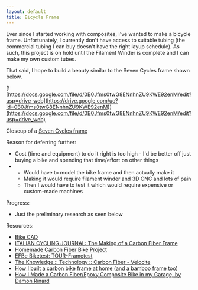 ```yaml
---
layout: default
title: Bicycle Frame
---
```


Ever since I started working with composites, I've wanted to make a bicycle
frame. Unfortunately, I currently don't have access to suitable tubing (the
commercial tubing I can buy doesn't have the right layup schedule). As such,
this project is on hold until the Filament Winder is complete and I can make my
own custom tubes.

That said, I hope to build a beauty similar to the Seven Cycles frame shown
below.

[![https://docs.google.com/file/d/0B0Jfms0twG8ENnhnZU9KWE92enM/edit?usp=drive_web](https://drive.google.com/uc?id=0B0Jfms0twG8ENnhnZU9KWE92enM)](https://docs.google.com/file/d/0B0Jfms0twG8ENnhnZU9KWE92enM/edit?usp=drive_web)

Closeup of a [Seven Cycles frame](http://www.sevencycles.com/bikes/622-slx.php)

Reason for deferring further:

- Cost (time and equipment) to do it right is too high - I'd be better off just
buying a bike and spending that time/effort on other things
-
  - Would have to model the bike frame and then actually make it
  - Making it would require filament winder and 3D CNC and lots of pain
  - Then I would have to test it which would require expensive or custom-made
  machines

Progress:

- Just the preliminary research as seen below

Resources:

- [Bike CAD](http://www.bikecad.ca/)
- [ITALIAN CYCLING JOURNAL: The Making of a Carbon Fiber
Frame](http://italiancyclingjournal.blogspot.com/2010/03/making-of-carbon-fiber-frame.html)
- [Homemade Carbon Fiber Bike
Project](http://theprojectjunkie.com/composite-bicycles/homemade-carbon-fiber-bike-project.html)
- [EFBe Biketest:
TOUR-Frametest](http://sheldonbrown.com/rinard/EFBe/frame_fatigue_test.htm)
- [The Knowledge :: Technology :: Carbon Fiber -
Velocite](http://www.velocite-bikes.com/carbon-fiber.html.html)
- [How I built a carbon bike frame at home (and a bamboo frame
too)](http://www.instructables.com/id/How-I-built-a-carbon-bike-frame-at-home-and-a-bam/)
- [How I Made a Carbon Fiber/Epoxy Composite Bike in my Garage, by Damon
Rinard](http://sheldonbrown.com/rinard/carbon_fiber.htm)

